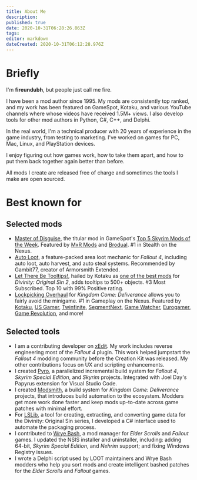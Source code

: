 ```yaml
---
title: About Me
description: 
published: true
date: 2020-10-31T06:28:26.863Z
tags: 
editor: markdown
dateCreated: 2020-10-31T06:12:28.976Z
---
```


# Briefly

I'm **fireundubh**, but people just call me fire.

I have been a mod author since 1995. My mods are consistently top ranked, and my work has been featured on GameSpot, Kotaku, and various YouTube channels where whose videos have received 1.5M+ views. I also develop tools for other mod authors in Python, C#, C++, and Delphi.

In the real world, I'm a technical producer with 20 years of experience in the game industry, from testing to marketing. I've worked on games for PC, Mac, Linux, and PlayStation devices.

I enjoy figuring out how games work, how to take them apart, and how to put them back together again better than before.

All mods I create are released free of charge and sometimes the tools I make are open sourced.


# Best known for


## Selected mods

- [Master of Disguise](https://www.nexusmods.com/skyrimspecialedition/mods/9959), the titular mod in GameSpot's [Top 5 Skyrim Mods of the Week](https://youtu.be/QZxRm1EcbQ4?t=8m14s). Featured by [MxR Mods](https://www.youtube.com/watch?v=69e7xcYw-G4) and [Brodual](https://www.youtube.com/embed/ATGNFDgNT-A). #1 in Stealth on the Nexus.
- [Auto Loot](https://www.nexusmods.com/fallout4/mods/27719), a feature-packed area loot mechanic for *Fallout 4*, including auto loot, auto harvest, and auto steal systems. Recommended by Gambit77, creator of Armorsmith Extended.
- [Let There Be Tooltips!](https://steamcommunity.com/sharedfiles/filedetails/?id=1506230499), hailed by Kotaku as [one of the best mods](https://steamed.kotaku.com/the-best-mods-for-divinity-original-sin-2-1822247638) for *Divinity: Original Sin 2*, adds tooltips to 500+ objects. #3 Most Subscribed. Top 10 with 99% Positive rating.
- [Lockpicking Overhaul](https://www.nexusmods.com/kingdomcomedeliverance/mods/3) for *Kingdom Come: Deliverance* allows you to fairly avoid the minigame. #1 in Gameplay on the Nexus. Featured by [Kotaku](https://kotaku.com/the-best-kingdom-come-deliverance-mods-1823789025), [US Gamer](https://www.usgamer.net/articles/lockpicking-mod-for-kingdom-come-deliverance-soothes-angry-players), [Twinfinite](http://twinfinite.net/2018/02/kingdom-come-deliverance-best-mods/2/), [SegmentNext](https://segmentnext.com/2018/02/20/best-kingdom-come-deliverance-mods/), [Game Watcher](https://www.gamewatcher.com/news/2018-16-02-the-best-kingdom-come-deliverance-mods), [Eurogamer](http://www.eurogamer.pl/articles/2018-02-14-kingdom-come-deliverance-otwieranie-zamkow-wytrychy), [Game Revolution](http://www.gamerevolution.com/guides/370717-best-kingdom-come-deliverance-mods-must-add-ons-medieval-adventure), and more!


## Selected tools

- I am a contributing developer on [xEdit](https://github.com/TES5Edit/TES5Edit). My work includes reverse engineering most of the *Fallout 4* plugin. This work helped jumpstart the *Fallout 4* modding community before the Creation Kit was released. My other contributions focus on UX and scripting enhancements.
- I created [Pyro](https://github.com/fireundubh/pyro), a parallelized incremental build system for *Fallout 4*, *Skyrim Special Edition*, and *Skyrim* projects. Integrated with Joel Day's Papyrus extension for Visual Studio Code.
- I created [Modsmith](https://github.com/fireundubh/modsmith), a build system for *Kingdom Come: Deliverance* projects, that introduces build automation to the ecosystem. Modders get more work done faster and keep mods up-to-date across game patches with minimal effort.
- For [LSLib](https://github.com/Norbyte/lslib), a tool for creating, extracting, and converting game data for the Divinity: Original Sin series, I developed a C# interface used to automate the packaging process.
- I contributed to [Wrye Bash](https://github.com/wrye-bash/wrye-bash), a mod manager for *Elder Scrolls* and *Fallout* games. I updated the NSIS installer and uninstaller, including: adding 64-bit, *Skyrim Special Edition*, and *Nehrim* support; and fixing Windows Registry issues.
- I wrote  a Delphi script used by LOOT maintainers and Wrye Bash modders who help you sort mods and create intelligent bashed patches for the *Elder Scrolls* and *Fallout* games.